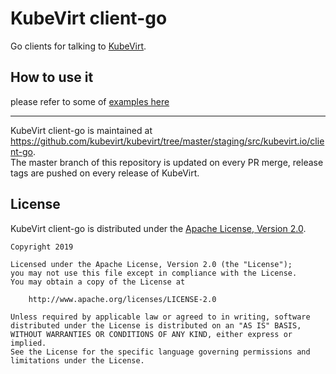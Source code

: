 # KubeVirt client-go

Go clients for talking to [KubeVirt](https://github.com/kubevirt/kubevirt).

## How to use it
please refer to some of [examples here](examples/README.md)

-----
KubeVirt client-go is maintained at https://github.com/kubevirt/kubevirt/tree/master/staging/src/kubevirt.io/client-go.  
The master branch of this repository is updated on every PR merge, release tags are pushed on every release of KubeVirt.

## License

KubeVirt client-go is distributed under the
[Apache License, Version 2.0](http://www.apache.org/licenses/LICENSE-2.0.txt).

    Copyright 2019

    Licensed under the Apache License, Version 2.0 (the "License");
    you may not use this file except in compliance with the License.
    You may obtain a copy of the License at

        http://www.apache.org/licenses/LICENSE-2.0

    Unless required by applicable law or agreed to in writing, software
    distributed under the License is distributed on an "AS IS" BASIS,
    WITHOUT WARRANTIES OR CONDITIONS OF ANY KIND, either express or implied.
    See the License for the specific language governing permissions and
    limitations under the License.

